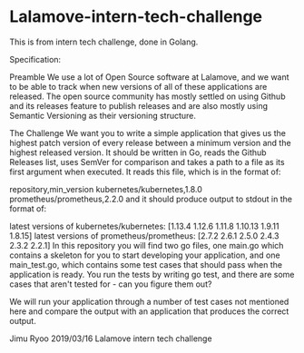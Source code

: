 # Lalamove-intern-tech-challenge

This is from intern tech challenge, done in Golang.

Specification:

Preamble
We use a lot of Open Source software at Lalamove, and we want to be able to track when new versions of all of these applications are released. The open source community has mostly settled on using Github and its releases feature to publish releases and are also mostly using Semantic Versioning as their versioning structure.

The Challenge
We want you to write a simple application that gives us the highest patch version of every release between a minimum version and the highest released version. It should be written in Go, reads the Github Releases list, uses SemVer for comparison and takes a path to a file as its first argument when executed. It reads this file, which is in the format of:

repository,min_version
kubernetes/kubernetes,1.8.0
prometheus/prometheus,2.2.0
and it should produce output to stdout in the format of:

latest versions of kubernetes/kubernetes: [1.13.4 1.12.6 1.11.8 1.10.13 1.9.11 1.8.15]
latest versions of prometheus/prometheus: [2.7.2 2.6.1 2.5.0 2.4.3 2.3.2 2.2.1]
In this repository you will find two go files, one main.go which contains a skeleton for you to start developing your application, and one main_test.go, which contains some test cases that should pass when the application is ready. You run the tests by writing go test, and there are some cases that aren't tested for - can you figure them out?

We will run your application through a number of test cases not mentioned here and compare the output with an application that produces the correct output.

Jimu Ryoo
2019/03/16
Lalamove intern tech challenge
